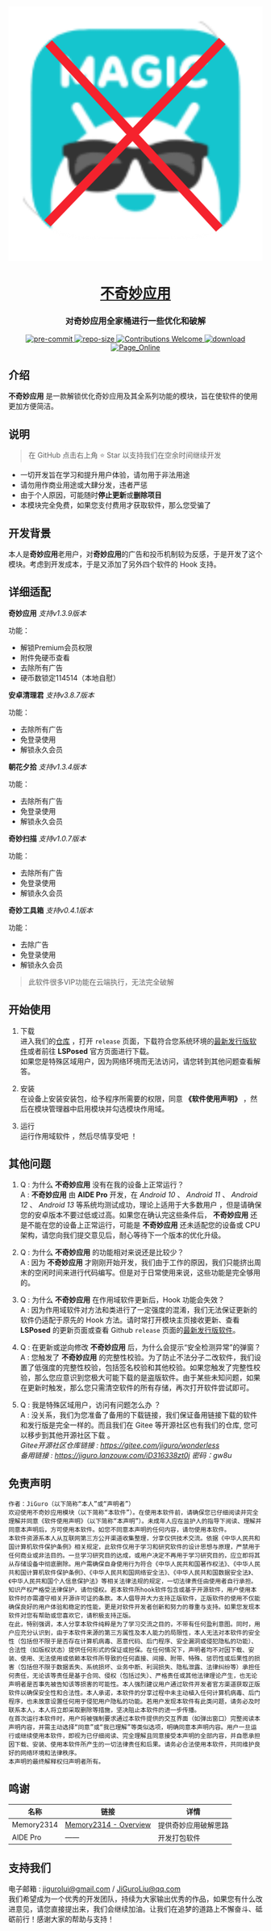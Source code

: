 <div align="center">
<!-- Title: -->
  <a href="https://github.com/JiGuroLGC/Wonderless">
    <img src="https://raw.githubusercontent.com/JiGuroLGC/Wonderless/main/pictureicon.png">
  </a>
  <h1><a href="https://github.com/JiGuroLGC/Wonderless">不奇妙应用</a></h1>
  <h3>对奇妙应用全家桶进行一些优化和破解</h3>
<!-- Labels: -->
  <!-- First row: -->
  <a href="https://github.com/pre-commit/pre-commit">
    <img src="https://img.shields.io/badge/pre--commit-open-brightgreen?logo=pre-commit&logoColor=white" height="20" alt="pre-commit">
  </a>
  <a href="https://github.com/JiGuroLGC/Wonderless">
    <img src="https://img.shields.io/github/repo-size/JiGuroLGC/Wonderless" height="20" alt="repo-size">
  </a>
  <a href="https://github.com/JiGuroLGC/Wonderless">
    <img src="https://img.shields.io/static/v1.svg?label=Contributions&message=Welcome&color=0059b3" height="20" alt="Contributions Welcome">
  </a>
  <a href="https://github.com/JiGuroLGC/Wonderless/releases">
    <img src="https://img.shields.io/badge/download-lastest_now-white?branch=master&color=FF90E8" height="20" alt="download">
  </a>
  <a href="https://jigurolgc.github.io">
    <img alt="Page_Online" src="https://img.shields.io/badge/blog-online-white?branch=master&color=25A162">
  </a>
<!-- Short description: -->
</div>

## 介绍

**不奇妙应用** 是一款解锁优化奇妙应用及其全系列功能的模块，旨在使软件的使用更加方便简洁。

## 说明

> 在 GitHub 点击右上角 ⭐ Star 以支持我们在空余时间继续开发

- 一切开发旨在学习和提升用户体验，请勿用于非法用途
- 请勿用作商业用途或大肆分发，违者严惩
- 由于个人原因，可能随时**停止更新**或**删除项目**
- 本模块完全免费，如果您支付费用才获取软件，那么您受骗了

## 开发背景

本人是**奇妙应用**老用户，对**奇妙应用**的广告和投币机制较为反感，于是开发了这个模块。考虑到开发成本，于是又添加了另外四个软件的 Hook 支持。

## 详细适配

**奇妙应用**
*支持v1.3.9版本*

功能：
- 解锁Premium会员权限
- 附件免硬币查看
- 去除所有广告
- 硬币数锁定114514（本地自慰）

**安卓清理君**
*支持v3.8.7版本*

功能：
- 去除所有广告
- 免登录使用
- 解锁永久会员

**朝花夕拾**
*支持v1.3.4版本*

功能：
- 去除所有广告
- 免登录使用
- 解锁永久会员

**奇妙扫描**
*支持v1.0.7版本*

功能：
- 去除所有广告
- 免登录使用
- 解锁永久会员

**奇妙工具箱**
*支持v0.4.1版本*

功能：
- 去除广告
- 免登录使用
- 解锁永久会员

> 此软件很多VIP功能在云端执行，无法完全破解

## 开始使用

1. 下载  
进入我们的[仓库](https://github.com/JiGuroLGC/Wonderless) ，打开 `release` 页面，下载符合您系统环境的[最新发行版软件](https://github.com/JiGuroLGC/Wonderless/releases)或者前往 **LSPosed** 官方页面进行下载。   
如果您是特殊区域用户，因为网络环境而无法访问，请您转到其他问题查看解答。

2. 安装  
在设备上安装安装包，给予程序所需要的权限，同意 **《软件使用声明》** ，然后在模块管理器中启用模块并勾选模块作用域。

3. 运行  
运行作用域软件 ，然后尽情享受吧 ！

## 其他问题

1.  Q : 为什么 **不奇妙应用** 没有在我的设备上正常运行？  
A  : **不奇妙应用** 由 **AIDE Pro** 开发，在 *Android 10* 、 *Android 11* 、 *Android 12* 、 *Android 13* 等系统均测试成功，理论上适用于大多数用户 ，但是请确保您的安卓版本不要过低或过高。如果您在确认完这些条件后， **不奇妙应用** 还是不能在您的设备上正常运行，可能是 **不奇妙应用** 还未适配您的设备或 CPU 架构，请您向我们提交意见后，耐心等待下一个版本的优化升级。

2. Q : 为什么 **不奇妙应用** 的功能相对来说还是比较少？  
A : 因为 **不奇妙应用** 才刚刚开始开发，我们由于工作的原因，我们只能挤出周末的空闲时间来进行代码编写。但是对于日常使用来说，这些功能是完全够用的。
   
3. Q : 为什么 **不奇妙应用** 在作用域软件更新后，Hook 功能会失效？  
A : 因为作用域软件对方法和类进行了一定强度的混淆，我们无法保证更新的软件仍适配于原先的 Hook 方法。请时常打开模块主页接收更新、查看 **LSPosed** 的更新页面或查看 Github `release` 页面的[最新发行版软件](https://github.com/JiGuroLGC/Wonderless/releases)。   
    
4. Q : 在更新或逆向修改 **不奇妙应用** 后，为什么会提示“安全检测异常”的弹窗？  
A : 您触发了 **不奇妙应用** 的完整性校验。为了防止不法分子二改软件，我们设置了低强度的完整性校验，包括签名校验和其他校验。如果您触发了完整性校验，那么您应意识到您极大可能下载的是盗版软件。由于某些未知问题，如果在更新时触发，那么您只需清空软件的所有存储，再次打开软件尝试即可。

5. Q : 我是特殊区域用户，访问有问题怎么办 ？  
A  : 没关系，我们为您准备了备用的下载链接，我们保证备用链接下载的软件和发行版是完全一样的。而且我们在 Gitee 等开源社区也有我们的仓库, 您可以移步到其他开源社区下载 。  
   *Gitee开源社区仓库链接 : https://gitee.com/jiguro/wonderless*  
   *备用链接 : https://jiguro.lanzouw.com/iD316338zt0j 密码：gw8u*

## 免责声明

```
作者：JiGuro（以下简称“本人”或“声明者”）  
欢迎使用不奇妙应用模块（以下简称“本软件”）。在使用本软件前，请确保您已仔细阅读并完全理解并同意《软件使用声明》（以下简称“本声明”）。未成年人应在监护人的指导下阅读、理解并同意本声明后，方可使用本软件。如您不同意本声明的任何内容，请勿使用本软件。  
本软件资源系本人从互联网第三方公开渠道收集整理，分享仅供技术交流。依据《中华人民共和国计算机软件保护条例》相关规定，此软件仅用于学习和研究软件的设计思想与原理，严禁用于任何商业或非法目的。一旦学习研究目的达成，或用户决定不再用于学习研究目的，应立即将其从存储设备中彻底删除。用户需确保自身使用行为符合《中华人民共和国著作权法》、《中华人民共和国计算机软件保护条例》、《中华人民共和国网络安全法》、《中华人民共和国数据安全法》、《中华人民共和国个人信息保护法》等相关法律法规的规定，一切法律责任由使用者自行承担。  
知识产权严格受法律保护，请勿侵权。若本软件所hook软件包含或基于开源软件，用户使用本软件时亦需遵守相关开源许可证的条款。本人倡导并大力支持正版软件，正版软件的使用不仅能确保良好的用户体验和稳定的性能，更是对软件开发者创新和努力的尊重与支持。如果您发现本软件对您有帮助或您喜欢它，请积极支持正版。  
在此，特别强调，本人分享本软件纯粹是为了学习交流之目的，不带有任何盈利意图。同时，用户应充分认识到，由于本软件来源的第三方属性及本人能力的局限性，本人无法对本软件的安全性（包括但不限于是否存在计算机病毒、恶意代码、后门程序、安全漏洞或侵犯隐私的功能）、合法性（如版权状态）提供任何形式的保证或担保。在任何情况下，声明者均不对因下载、安装、使用、无法使用或依赖本软件所导致的任何直接、间接、附带、特殊、惩罚性或后果性的损害（包括但不限于数据丢失、系统损坏、业务中断、利润损失、隐私泄露、法律纠纷等）承担任何责任，无论该等责任是基于合同、侵权（包括过失）、严格责任或其他法律理论产生，也无论声明者是否事先被告知该等损害的可能性。本人强烈建议用户通过软件开发者官方渠道获取正版软件以确保安全性和合法性。本人承诺，本软件的分享过程中未主动植入任何计算机病毒、后门程序，也未故意设置任何用于侵犯用户隐私的功能。若用户发现本软件有此类问题，请务必及时联系本人，本人将立即采取删除等措施，坚决阻止本软件的进一步传播。  
在首次运行本软件时，用户将被强制要求通过本软件提供的交互界面（如弹出窗口）完整阅读本声明内容，并需主动选择“同意”或“我已理解”等类似选项，明确同意本声明内容。用户一旦运行或继续使用本软件，即视为已仔细阅读、完全理解且同意接受本声明的全部内容，并自愿承担因下载、安装、使用本软件所产生的一切法律责任和后果。请务必合法使用本软件，共同维护良好的网络环境和法律秩序。  
本声明的最终解释权归声明者所有。
```

## 鸣谢

| 名称       | 链接                                                            | 详情                     |
|------------|-----------------------------------------------------------------|--------------------------|
| Memory2314 | [Memory2314 - Overview](https://github.com/Memory2314)          | 提供奇妙应用破解思路     |
| AIDE Pro   | ——                                                              | 开发打包软件             |

## 支持我们

电子邮箱 : jigurolui@gmail.com / JiGuroLiu@qq.com  
我们希望成为一个优秀的开发团队，持续为大家输出优秀的作品，如果您有什么改进意见，请您直接提出来，我们会继续加油。让我们在追梦的道路上不懈奋斗、砥砺前行！感谢大家的帮助与支持！
